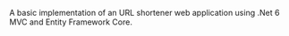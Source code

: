 A basic implementation of an URL shortener web application using .Net 6 MVC and Entity Framework Core.
